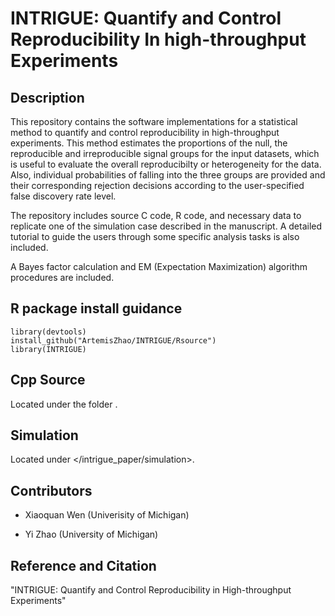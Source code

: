 # INTRIGUE: Quantify and Control Reproducibility In high-throughput Experiments

## Description

This repository contains the software implementations for a statistical method to quantify and control reproducibility in high-throughput experiments. This method estimates the proportions of the null, the reproducible and irreproducible signal groups for the input datasets, which is useful to evaluate the overall reproducibilty or heterogeneity for the data. Also, individual probabilities of falling into the three groups are provided and their corresponding rejection decisions according to the user-specified false discovery rate level.

The repository includes source C code, R code, and necessary data to replicate one of the simulation case described in the manuscript. A detailed tutorial to guide the users through some specific analysis tasks is also included.

A Bayes factor calculation and EM (Expectation Maximization) algorithm procedures are included.


## R package install guidance
```{r}
library(devtools)
install_github("ArtemisZhao/INTRIGUE/Rsource")
library(INTRIGUE)
```

## Cpp Source
Located under the folder <Cpp>.

## Simulation
Located under </intrigue_paper/simulation>.

## Contributors
- Xiaoquan Wen (Univerisity of Michigan)

- Yi Zhao (University of Michigan)

## Reference and Citation

"INTRIGUE: Quantify and Control Reproducibility in High-throughput Experiments"
